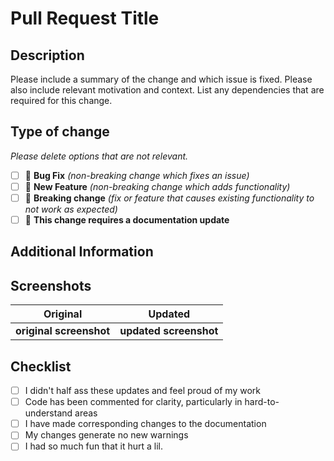 # Pull Request Title

## Description

Please include a summary of the change and which issue is fixed. Please also include relevant motivation and context. List any dependencies that are required for this change.

## Type of change

_Please delete options that are not relevant._

- [ ] 🐞 **Bug Fix** _(non-breaking change which fixes an issue)_
- [ ] 🎉 **New Feature** _(non-breaking change which adds functionality)_
- [ ] 🚨 **Breaking change** _(fix or feature that causes existing functionality to not work as expected)_
- [ ] 📝 **This change requires a documentation update**

## Additional Information

## Screenshots

Original                | Updated
:----------------------:|:----------------------:
**original screenshot** | **updated screenshot**|


## Checklist

- [ ] I didn't half ass these updates and feel proud of my work
- [ ] Code has been commented for clarity, particularly in hard-to-understand areas
- [ ] I have made corresponding changes to the documentation
- [ ] My changes generate no new warnings
- [ ] I had so much fun that it hurt a lil.
